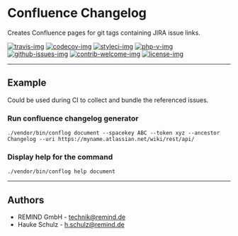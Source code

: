 # Confluence Changelog

Creates Confluence pages for git tags containing JIRA issue links.

[travis-img]: https://img.shields.io/travis/remindgmbh/confluence-changelog.svg?style=flat-square
[codecov-img]: https://img.shields.io/codecov/c/github/remindgmbh/confluence-changelog.svg?style=flat-square
[php-v-img]: https://img.shields.io/packagist/php-v/remind/confluence-changelog?style=flat-square
[github-issues-img]: https://img.shields.io/github/issues/remindgmbh/confluence-changelog.svg?style=flat-square
[contrib-welcome-img]: https://img.shields.io/badge/contributions-welcome-blue.svg?style=flat-square
[license-img]: https://img.shields.io/github/license/remindgmbh/confluence-changelog.svg?style=flat-square
[styleci-img]: https://styleci.io/repos/306676364/shield

[![travis-img]](https://travis-ci.com/github/remindgmbh/confluence-changelog)
[![codecov-img]](https://codecov.io/gh/remindgmbh/confluence-changelog)
[![styleci-img]](https://github.styleci.io/repos/306676364)
[![php-v-img]](https://packagist.org/packages/remind/confluence-changelog)
[![github-issues-img]](https://github.com/remindgmbh/confluence-changelog/issues)
[![contrib-welcome-img]](https://github.com/remindgmbh/confluence-changelog/blob/master/CONTRIBUTING.md)
[![license-img]](https://github.com/remindgmbh/confluence-changelog/blob/master/LICENSE)

--------------------------------------------------------------------------------

## Example

Could be used during CI to collect and bundle the referenced issues.

### Run confluence changelog generator

```shell
./vendor/bin/conflog document --spacekey ABC --token xyz --ancestor Changelog --uri https://myname.atlassian.net/wiki/rest/api/
```

### Display help for the command

```shell
./vendor/bin/conflog help document
```

--------------------------------------------------------------------------------

## Authors
- REMIND GmbH - <technik@remind.de>
- Hauke Schulz - <h.schulz@remind.de>
